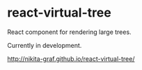 # react-virtual-tree
React component for rendering large trees.

Currently in development.

http://nikita-graf.github.io/react-virtual-tree/
